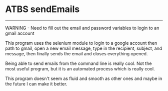 # ATBS sendEmails
---

WARNING - Need to fill out the email and password variables to login to an gmail account

This program uses the selenium module to login to a google account then path to gmail, open a new email message, type in the recipient, subject, and message, then finally sends the email and closes everything opened.

Being able to send emails from the command line is really cool. Not the most useful program, but it is an automated process which is really cool.

This program doesn't seem as fluid and smooth as other ones and maybe in the future I can make it better.
